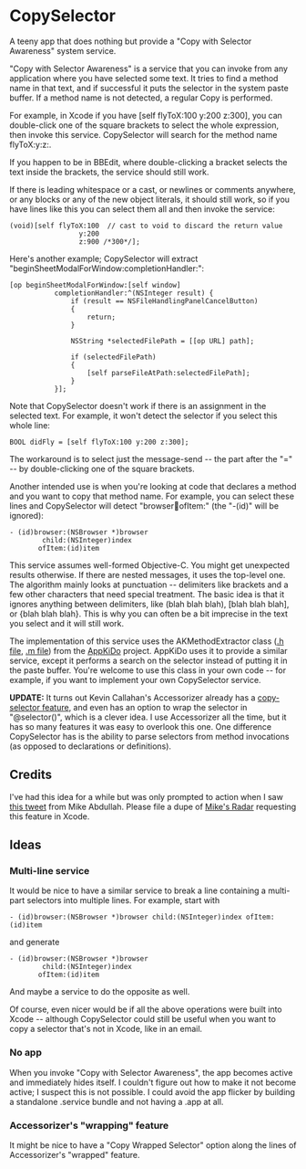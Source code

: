 # CopySelector

A teeny app that does nothing but provide a "Copy with Selector Awareness" system service.

"Copy with Selector Awareness" is a service that you can invoke from any application where you have selected some text. It tries to find a method name in that text, and if successful it puts the selector in the system paste buffer. If a method name is not detected, a regular Copy is performed.

For example, in Xcode if you have [self flyToX:100 y:200 z:300], you can double-click one of the square brackets to select the whole expression, then invoke this service. CopySelector will search for the method name flyToX:y:z:.

If you happen to be in BBEdit, where double-clicking a bracket selects the text inside the brackets, the service should still work.

If there is leading whitespace or a cast, or newlines or comments anywhere, or any blocks or any of the new object literals, it should still work, so if you have lines like this you can select them all and then invoke the service:

    (void)[self flyToX:100  // cast to void to discard the return value
                     y:200
                     z:900 /*300*/];

Here's another example; CopySelector will extract "beginSheetModalForWindow:completionHandler:":

    [op beginSheetModalForWindow:[self window]
               completionHandler:^(NSInteger result) {
                   if (result == NSFileHandlingPanelCancelButton)
                   {
                       return;
                   }

                   NSString *selectedFilePath = [[op URL] path];

                   if (selectedFilePath)
                   {
                       [self parseFileAtPath:selectedFilePath];
                   }
               }];

Note that CopySelector doesn't work if there is an assignment in the selected text. For example, it won't detect the selector if you select this whole line:

    BOOL didFly = [self flyToX:100 y:200 z:300];

The workaround is to select just the message-send -- the part after the "=" -- by double-clicking one of the square brackets.

Another intended use is when you're looking at code that declares a method and you want to copy that method name. For example, you can select these lines and CopySelector will detect "browser:child:ofItem:" (the "-(id)" will be ignored):

    - (id)browser:(NSBrowser *)browser
            child:(NSInteger)index
           ofItem:(id)item

This service assumes well-formed Objective-C. You might get unexpected results otherwise. If there are nested messages, it uses the top-level one. The algorithm mainly looks at punctuation -- delimiters like brackets and a few other characters that need special treatment. The basic idea is that it ignores anything between delimiters, like (blah blah blah), [blah blah blah], or {blah blah blah}. This is why you can often be a bit imprecise in the text you select and it will still work.

The implementation of this service uses the AKMethodExtractor class ([.h file](https://github.com/aglee/appkido/blob/master/src/GlobalClasses/AKMethodNameExtractor.h), [.m file](https://github.com/aglee/appkido/blob/master/src/GlobalClasses/AKMethodNameExtractor.m)) from the [AppKiDo](http://appkido.com) project. AppKiDo uses it to provide a similar service, except it performs a search on the selector instead of putting it in the paste buffer. You're welcome to use this class in your own code -- for example, if you want to implement your own CopySelector service.

**UPDATE:** It turns out Kevin Callahan's Accessorizer already has a [copy-selector feature](http://www.kevincallahan.org/software/accessorizerHelp/Selectors.html), and even has an option to wrap the selector in "@selector()", which is a clever idea. I use Accessorizer all the time, but it has so many features it was easy to overlook this one. One difference CopySelector has is the ability to parse selectors from method invocations (as opposed to declarations or definitions).

## Credits

I've had this idea for a while but was only prompted to action when I saw [this tweet](http://twitter.com/mikeabdullah/status/319036829401772032) from Mike Abdullah. Please file a dupe of [Mike's Radar](http://www.openradar.me/13555307) requesting this feature in Xcode.

## Ideas

### Multi-line service

It would be nice to have a similar service to break a line containing a multi-part selectors into multiple lines. For example, start with

    - (id)browser:(NSBrowser *)browser child:(NSInteger)index ofItem:(id)item

and generate

    - (id)browser:(NSBrowser *)browser
            child:(NSInteger)index
           ofItem:(id)item

And maybe a service to do the opposite as well.

Of course, even nicer would be if all the above operations were built into Xcode -- although CopySelector could still be useful when you want to copy a selector that's not in Xcode, like in an email.

### No app

When you invoke "Copy with Selector Awareness", the app becomes active and immediately hides itself. I couldn't figure out how to make it not become active; I suspect this is not possible. I could avoid the app flicker by building a standalone .service bundle and not having a .app at all.

### Accessorizer's "wrapping" feature

It might be nice to have a "Copy Wrapped Selector" option along the lines of Accessorizer's "wrapped" feature.

